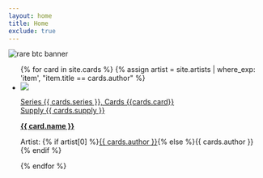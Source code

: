 ```yaml
---
layout: home
title: Home
exclude: true
---
```

<img src="https://bafybeidfwnuaxycyypvgtnornhcztrirngnv5nrm6oevpfu66masij2jwa.ipfs.nftstorage.link/" alt="rare btc banner" max-width="100%" height="auto">
<ul class="assets">
{% for card in site.cards %}
{% assign artist = site.artists | where_exp: 'item', "item.title == cards.author" %}
  <li>
    <img src="{% if cards.image != null and cards.image != '' %}{{ cards.image }}{% else %}{{'assets/placeholder.png' | relative_url}}{% endif %}">
    <a href="series/1/cards/{{ cards.name | downcase }}">
      <p class="small">Series {{ cards.series }}, Cards {{cards.card}}<br> Supply {{ cards.supply }}</p> 
         <b>{{ card.name }}</b>
    </a>    
    <p class="small">Artist: {% if artist[0] %}<a href="{{ artist[0].url | relative_url }}">{{ cards.author }}</a>{% else %}{{ cards.author }}{% endif %}</p>
  </li>
{% endfor %}
</ul>
